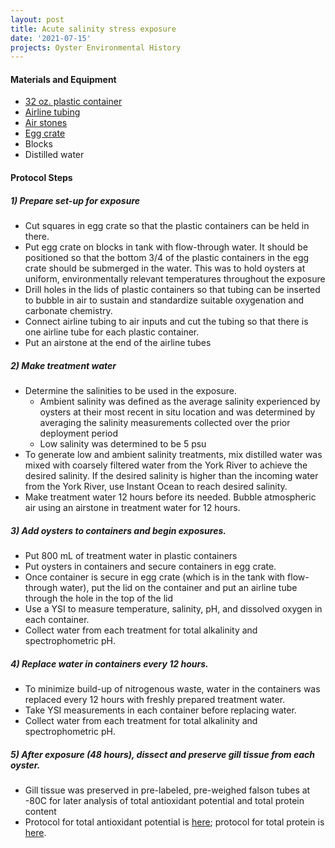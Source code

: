 ```yaml
---
layout: post
title: Acute salinity stress exposure 
date: '2021-07-15'
projects: Oyster Environmental History  
---
```


#### Materials and Equipment 

- [32 oz. plastic container](https://www.amazon.com/Sets-Plastic-Storage-Containers-Airtight/dp/B01HBV4WO0/ref=pd_bxgy_img_1/145-6564934-3763553?pd_rd_w=Ls9G7&pf_rd_p=c64372fa-c41c-422e-990d-9e034f73989b&pf_rd_r=6YXBREG0KD6WFMRNE0C0&pd_rd_r=90216584-d55a-4bfe-a5fc-bb0d4385f41a&pd_rd_wg=uSPbE&pd_rd_i=B01HBV4WO0&psc=1)
- [Airline tubing](https://www.petco.com/shop/en/petcostore/product/imagitarium-clear-airline-tubing)
- [Air stones](https://www.petco.com/shop/en/petcostore/product/imagitarium-bubbling-column-airstone-4-pack)
- [Egg crate](https://www.homedepot.com/p/Plaskolite-4-ft-x-2-ft-Suspended-Egg-Crate-Light-Ceiling-Panel-1199233A/202025149)
- Blocks
- Distilled water 

#### Protocol Steps 

##### 1) Prepare set-up for exposure 

- Cut squares in egg crate so that the plastic containers can be held in there. 
- Put egg crate on blocks in tank with flow-through water. It should be positioned so that the bottom 3/4 of the plastic containers in the egg crate should be submerged in the water. This was to hold oysters at uniform, environmentally relevant temperatures throughout the exposure
- Drill holes in the lids of plastic containers so that tubing can be inserted to bubble in air to sustain and standardize suitable oxygenation and carbonate chemistry. 
- Connect airline tubing to air inputs and cut the tubing so that there is one airline tube for each plastic container. 
- Put an airstone at the end of the airline tubes

##### 2) Make treatment water

- Determine the salinities to be used in the exposure. 
	- Ambient salinity was defined as the average salinity experienced by oysters at their most recent in situ location and was determined by averaging the salinity measurements collected over the prior deployment period 
	- Low salinity was determined to be 5 psu
- To generate low and ambient salinity treatments, mix distilled water was mixed with coarsely filtered water from the York River to achieve the desired salinity. If the desired salinity is higher than the incoming water from the York River, use Instant Ocean to reach desired salinity.
- Make treatment water 12 hours before its needed. Bubble atmospheric air using an airstone in treatment water for 12 hours. 

##### 3) Add oysters to containers and begin exposures.

- Put 800 mL of treatment water in plastic containers
- Put oysters in containers and secure containers in egg crate. 
- Once container is secure in egg crate (which is in the tank with flow-through water), put the lid on the container and put an airline tube through the hole in the top of the lid 
- Use a YSI to measure temperature, salinity, pH, and dissolved oxygen in each container. 
- Collect water from each treatment for total alkalinity and spectrophometric pH. 

##### 4) Replace water in containers every 12 hours.

- To minimize build-up of nitrogenous waste, water in the containers was replaced every 12 hours with freshly prepared treatment water. 
- Take YSI measurements in each container before replacing water. 
- Collect water from each treatment for total alkalinity and spectrophometric pH. 

##### 5) After exposure (48 hours), dissect and preserve gill tissue from each oyster.

- Gill tissue was preserved in pre-labeled, pre-weighed falson tubes at -80C for later analysis of total antioxidant potential and total protein content
- Protocol for total antioxidant potential is [here](https://github.com/JillAshey/Oysters_EnvHistory/blob/main/protocols/2021-07-15-FRAPProtocol.md); protocol for total protein is [here](https://github.com/JillAshey/Oysters_EnvHistory/blob/main/protocols/2021-07-15-ProteinProtocol.md). 


